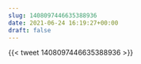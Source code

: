 ```yaml
---
slug: 1408097446635388936
date: 2021-06-24 16:19:27+00:00
draft: false
---
```


{{< tweet 1408097446635388936 >}}
